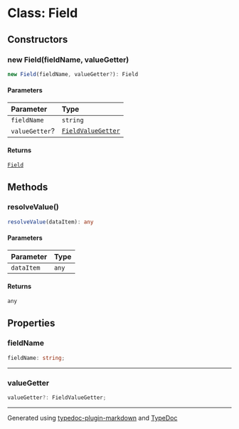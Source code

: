 # Class: Field

## Constructors

### new Field(fieldName, valueGetter)

```ts
new Field(fieldName, valueGetter?): Field
```

#### Parameters

| Parameter | Type |
| :------ | :------ |
| `fieldName` | `string` |
| `valueGetter`? | [`FieldValueGetter`](../type-aliases/FieldValueGetter.md) |

#### Returns

[`Field`](Field.md)

## Methods

### resolveValue()

```ts
resolveValue(dataItem): any
```

#### Parameters

| Parameter | Type |
| :------ | :------ |
| `dataItem` | `any` |

#### Returns

`any`

## Properties

### fieldName

```ts
fieldName: string;
```

***

### valueGetter

```ts
valueGetter?: FieldValueGetter;
```

***

Generated using [typedoc-plugin-markdown](https://www.npmjs.com/package/typedoc-plugin-markdown) and [TypeDoc](https://typedoc.org/)
